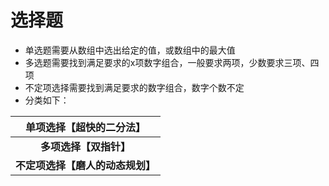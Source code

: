 # 选择题
* 单选题需要从数组中选出给定的值，或数组中的最大值
* 多选题需要找到满足要求的x项数字组合，一般要求两项，少数要求三项、四项
* 不定项选择需要找到满足要求的数字组合，数字个数不定
* 分类如下：

|     单项选择【超快的二分法】     |
| :------------------------------: |
|      **多项选择【双指针】**      |
| **不定项选择【磨人的动态规划】** |
